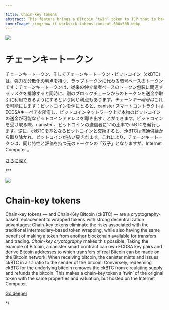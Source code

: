 ```yaml
---

title: Chain-key tokens
abstract: This feature brings a Bitcoin ‘twin’ token to ICP that is backed 1:1 with real bitcoin, but native to the Internet Computer, benefitting from its low latency, high throughput, and low fees. In the future, when the Ethereum integration is available, further chain-key tokens will come to the ICP.
coverImage: /img/how-it-works/ck-tokens-content.600x300.webp
---
```

![](/img/how-it-works/ck-tokens-content.600x300.webp)

# チェーンキートークン

チェーンキートークン、そしてチェーンキートークン・ビットコイン（ckBTC）は、強力な分散化の利点を持つ、ラップトークンに代わる暗号ベースのトークンです：チェーンキートークンは、従来の仲介業者ベースのトークン包装に関連するリスクを排除すると同時に、別のブロックチェーンからのトークンを送金や取引に利用できるようにするという同じ利点もあります。*チェーンキー暗号は*これを可能にします：ビットコインを例にとると、canister スマートコントラクトはECDSAキーペアを所有し、ビットコインネットワーク上で本物のビットコインの送金が可能なビットコインアドレスを導き出すことができます。ビットコインを受け取る際、canister 、ビットコインの送信者に1:1の比率でckBTCを発行します。逆に、ckBTCを基となるビットコインと交換すると、ckBTCは流通供給から取り除かれ、ビットコインが払い戻されます。これにより、チェーンキートークンは、同じ特性と評価を持つ元のトークンの「双子」となりますが、Internet Computer 。

[さらに深く](/how-it-works/chain-key-tokens/)

/**


![](/img/how-it-works/ck-tokens-content.600x300.webp)

# Chain-key tokens

Chain-key tokens — and Chain-Key Bitcoin (ckBTC) — are a cryptography-based replacement to wrapped tokens with strong decentralization advantages: Chain-key tokens eliminate the risks associated with the traditional intermediary-based token wrapping, while also having the same benefit of making a token from another blockchain available for transfers and trading. _Chain-key cryptography_ makes this possible: Taking the example of Bitcoin, a canister smart contract can own ECDSA key pairs and derive Bitcoin addresses to which transfers of real Bitcoin can be made on the Bitcoin network. When receiving bitcoin, the canister mints and issues ckBTC in a 1:1 ratio to the sender of the bitcoin. Conversely, redeeming ckBTC for the underlying bitcoin removes the ckBTC from circulating supply and refunds the bitcoin. This makes a chain-key token a ‘twin’ of the original token with the same properties and valuation, but hosted on the Internet Computer.

[Go deeper](/how-it-works/chain-key-tokens/)

*/